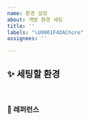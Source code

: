 ```yaml
---
name: 환경 설정
about: 개발 환경 세팅
title: ''
labels: "\U0001F4DAChore"
assignees: ''

---
```


## ✨ 세팅할 환경

<br>

### 📕 레퍼런스
